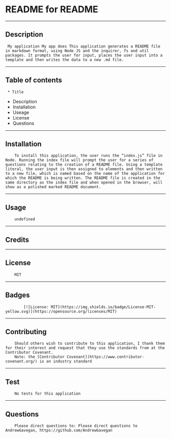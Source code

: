 
# README for README
---
## Description
     My application My app does This application generates a README file in markdown format, using Node JS and the inquirer, fs and util packages. It prompts the user for input, places the user input into a template and then writes the data to a new .md file.
---
## Table of contents
     * Title
* Description
* Installation
* Useage
* License
* Questions
---

## Installation
        To install this application, the user runs the “index.js” file in Node. Running the index file will prompt the user for a series of questions relating to the creation of a README file. Using a template literal, the user input is then assigned to elements and then written to a new file, which is named based on the name of the application for which the README is being written. The README file is created in the same directory as the index file and when opened in the browser, will show as a polished marked README document.
---
## Usage 
        undefined
---
## Credits 
---
## License
        MIT
---
## Badges 
        
            [![License: MIT](https://img.shields.io/badge/License-MIT-yellow.svg)](https://opensource.org/licenses/MIT)
---

## Contributing 
        Should others wish to contribute to this application, I thank them for their interest and request that they use the standards from at the Contributor Covenant.
        Note: the [Contributor Covenant](https://www.contributor-covenant.org/) is an industry standard
---

## Test
        No tests for this application
---

## Questions
        Please direct questions to: Please direct questions to AndrewGavegan, https://github.com/AndrewGavegan
     